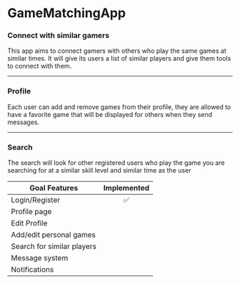 # GameMatchingApp


### Connect with similar gamers

This app aims to connect gamers with others who play the same games at similar times.
It will give its users a list of similar players and give them tools to connect with them.
___
### Profile
Each user can add and remove games from their profile, they are allowed to have a favorite game that will be displayed for others when they send messages.
___
### Search
The search will look for other registered users who play the game you are searching for at a similar skill level and similar time as the user

| Goal Features | Implemented |
|---------------|:-------------:|
| Login/Register|:white_check_mark:|
|Profile page||
|Edit Profile||
|Add/edit personal games||
|Search for similar players||
|Message system||
|Notifications||
